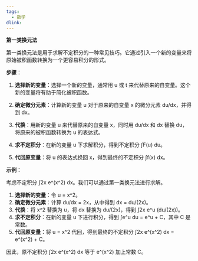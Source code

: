 ```yaml
---
tags: 
  - 数学
dlink: 
---
```

**第一类换元法**

第一类换元法是用于求解不定积分的一种常见技巧。它通过引入一个新的变量来将原始被积函数转换为一个更容易积分的形式。

**步骤**：

1. **选择新的变量**：选择一个新的变量，通常用 u 或 t 来代替原来的自变量。这个新的变量将有助于简化被积函数。
    
2. **确定微分元素**：计算新的变量 u 对于原来的自变量 x 的微分元素 du/dx，并得到 dx。
    
3. **代换**：用新的变量 u 来代替原来的自变量 x，同时用 du/dx 和 dx 替换 du，将原来的被积函数转换为 u 的表达式。
    
4. **求不定积分**：在新的变量 u 下求解积分，得到不定积分 ∫F(u) du。
    
5. **代回原变量**：将 u 的表达式换回 x，得到最终的不定积分 ∫f(x) dx。
    

**示例**：

考虑不定积分 ∫2x e^(x^2) dx。我们可以通过第一类换元法进行求解。

1. **选择新的变量**：令 u = x^2。
2. **确定微分元素**：计算 du/dx = 2x，从中得到 dx = du/(2x)。
3. **代换**：将 x^2 替换为 u，将 dx 替换为 du/(2x)，得到 ∫2x e^u (du/(2x))。
4. **求不定积分**：在新的变量 u 下进行积分，得到 ∫e^u du = e^u + C，其中 C 是常数。
5. **代回原变量**：将 u = x^2 代回，得到最终的不定积分 ∫2x e^(x^2) dx = e^(x^2) + C。

因此，原不定积分 ∫2x e^(x^2) dx 等于 e^(x^2) 加上常数 C。



